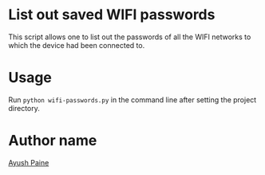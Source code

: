 # List out saved WIFI passwords

This script allows one to list out the passwords of all the WIFI networks to which the device had been connected to.

# Usage

Run `python wifi-passwords.py` in the command line after setting the project directory.

# Author name
[Ayush Paine](https://github.com/ayushpaine)
